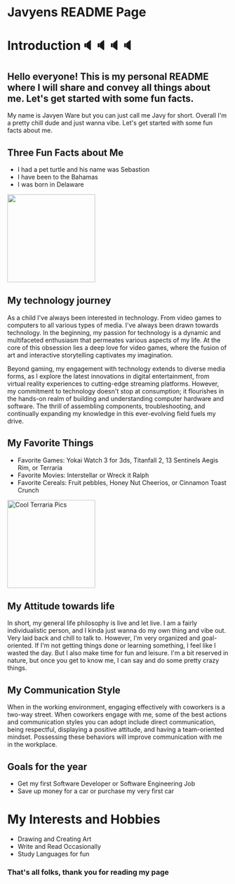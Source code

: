 # Javyens README Page



# Introduction🔈🔈🔈🔈



## Hello everyone! This is my personal README where I will share and convey all things about me. Let's get started with some fun facts.



My name is Javyen Ware but you can just call me Javy for short. Overall I'm a pretty chill dude and just wanna vibe. Let's get started with some fun facts about me.

## Three Fun Facts about Me



- I had a pet turtle and his name was Sebastion
- I have been to the Bahamas
- I was born in Delaware

<img src="https://raw.githubusercontent.com/javyW/code-differently-24-q1/jware/lesson_15/JavyenWare/img/bahamasPic.webp" width="200" height="200">

## My technology journey



As a child I've always been interested in technology. From video games to computers to all various types of media. I've always been drawn towards technology. In the beginning, my passion for technology is a dynamic and multifaceted enthusiasm that permeates various aspects of my life. At the core of this obsession lies a deep love for video games, where the fusion of art and interactive storytelling captivates my imagination.

Beyond gaming, my engagement with technology extends to diverse media forms, as I explore the latest innovations in digital entertainment, from virtual reality experiences to cutting-edge streaming platforms. However, my commitment to technology doesn't stop at consumption; it flourishes in the hands-on realm of building and understanding computer hardware and software. The thrill of assembling components, troubleshooting, and continually expanding my knowledge in this ever-evolving field fuels my drive.


## My Favorite Things



- Favorite Games: Yokai Watch 3 for 3ds, Titanfall 2, 13 Sentinels Aegis Rim, or Terraria
- Favorite Movies: Interstellar or Wreck it Ralph
- Favorite Cereals: Fruit pebbles, Honey Nut Cheerios, or Cinnamon Toast Crunch

<img src="/workspaces/code-differently-24-q1/lesson_15/javyenWares-WebServer/img/CoolTerrariaPics.jpeg" alt="Cool Terraria Pics" width="200" height="200">

## My Attitude towards life



In short, my general life philosophy is live and let live. I am a fairly individualistic person, and I kinda just wanna do my own thing and vibe out. Very laid back and chill to talk to. However, I'm very organized and goal-oriented. If I'm not getting things done or learning something, I feel like I wasted the day. But I also make time for fun and leisure. I'm a bit reserved in nature, but once you get to know me, I can say and do some pretty crazy things.

## My Communication Style 



When in the working environment, engaging effectively with coworkers is a two-way street. When coworkers engage with me, some of the best actions and communication styles you can adopt include direct communication, being respectful, displaying a positive attitude, and having a team-oriented mindset. Possessing these behaviors will improve communication with me in the workplace. 


## Goals for the year



- Get my first Software Developer or Software Engineering Job
- Save up money for a car or purchase my very first car

# My Interests and Hobbies



- Drawing and Creating Art
- Write and Read Occasionally
- Study Languages for fun



### That's all folks, thank you for reading my page
